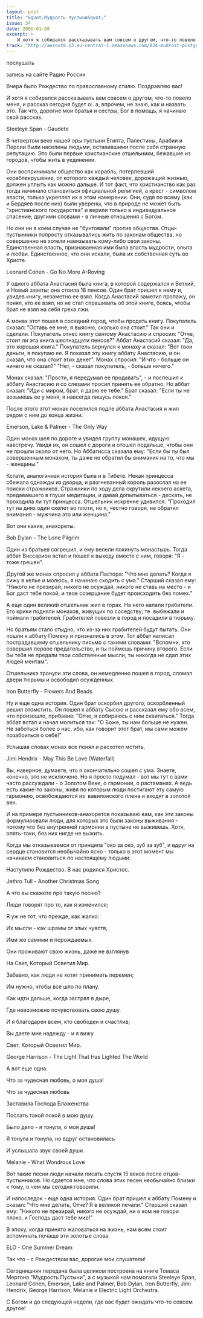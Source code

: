 ```yaml
---
layout: post
title: "&quot;Мудрость пустыни&quot;"
issue: 34
date: 2006-01-08
excerpt: >
    И хотя я собирался рассказывать вам совсем о другом, что-то повело меня, и рассказ сегодня будет о:  а, впрочем, не знаю, как и назвать это. Так что, дорогие мои братья и сестры, Бог в помощь, я начинаю свой рассказ.
track: "http://aerost8.s3.eu-central-1.amazonaws.com/034-mudrost-pustyni.mp3"
---
```


послушать

запись на сайте Радио России

Вчера было Рождество по православному стилю. Поздравляю вас!

И хотя я собирался рассказывать вам совсем о другом, что-то повело меня, и рассказ сегодня будет о:  а, впрочем, не знаю, как и назвать это. Так что, дорогие мои братья и сестры, Бог в помощь, я начинаю свой рассказ.

Steeleye Span - Gaudete

В четвертом веке нашей эры пустыни Египта, Палестины, Арабии и Персии были населены людьми, оставившими после себя странную репутацию. Это были первые христианские отшельники, бежавшие из городов, чтобы жить в уединении.

Они воспринимали общество как корабль, потерпевший кораблекрушение, от которого каждый человек, дорожащий жизнью, должен уплыть как можно дальше. И тот факт, что христианство как раз тогда начинало становиться официальной религией, а крест - символом власти, только укреплял их в этом намерении. Они, судя по всему (как и Бердяев после них) были уверены, что в природе не может быть "христианского государства" и верили только в индивидуальное спасение; другими словами - в личные отношения с Богом.

Но они ни в коем случае не "бунтовали" против общества. Отцы-пустынники попросту отказывались жить по законам общества, но совершенно не хотели навязывать кому-либо свои законы. Единственная власть, признаваемая ими была власть мудрости, опыта и любви. Единственное, что они искали, была их собственная суть во Христе.

Leonard Cohen - Go No More A-Roving

У одного аббата Анастасия была книга, в которой содержался и Ветхий, и Новый заветы; она стоила 18 пенсов. Один брат пришел к нему и, увидев книгу, незаметно ее взял. Когда Анастасий заметил пропажу, он понял, кто ее взял, но не стал спрашивать об этой книге, боясь, чтобы брат не взял на себя греха лжи.

А монах этот пошел в соседний город, чтобы продать книгу. Покупатель сказал: "Оставь ее мне, я выясню, сколько она стоит." Так они и сделали. Покупатель отнес книгу святому Анастасию и спросил: "Отче, стоит ли эта книга шестнадцати пенсов?" Аббат Анастасий сказал: "Да, это хорошая книга." Покупатель вернулся к монаху и сказал: "Вот твои деньги, я покупаю ее. Я показал эту книгу аббату Анастасию, и он сказал, что она стоит этих денег". Монах спросил: "И что - больше он ничего не сказал?" "Нет, - сказал покупатель, - больше ничего."

Монах сказал: "Прости, я передумал ее продавать", - и поспешил к аббату Анастасию и со слезами просил принять ее обратно. Но аббат сказал: "Иди с миром, брат, я дарю ее тебе." Брат сказал: "Если ты не возьмешь ее у меня, я навсегда лишусь покоя."

После этого этот монах поселился подле аббата Анастасия и жил рядом с ним до конца жизни.

Emerson, Lake & Palmer - The Only Way

Один монах шел по дороге и увидел группу монашек, идущую навстречу. Увидя их, он сошел с дороги и отошел подальше, чтобы они не прошли около от него. Но Аббатисса сказала ему: "Если бы ты был совершенным монахом, ты даже не обратил бы внимания на то, что мы - женщины."

Кстати, аналогичная история была и в Тибете. Некая принцесса сбежала однажды из дворца, и разгневанный король разослал на ее поиски стражников. Стражники по ходу дела скрутили некоего аскета, предававшего в глуши медитации, и давай допытываться - дескать, не проходила ли тут принцесса. Отшельник искренне удивился: "Проходил тут на днях один скелет во плоти, но я, честно говоря, не обратил внимания - мужчина это или женщина."

Вот они какие, анахореты.

Bob Dylan - The Lone Pilgrim

Один из братьев согрешил, и ему велели покинуть монастырь. Тогда аббат Виссарион встал и пошел к выходу вместе с ним, говоря: "Я - тоже грешен".

Другой же монах спросил у аббата Пастора: "Что мне делать? Когда я сижу в келье и молюсь, я начинаю сходить с ума." Старший сказал ему: "Никого не презирай, никого не осуждай, никого не ставь на место - и Бог даст тебе покой, и твое созерцание будет происходить без помех."

А еще один великий отшельник жил в горах. На него напали грабители. Его крики подняли монахов, живущих по соседству; те  выбежали и поймали грабителей. Грабителей повезли в город и посадили в тюрьму.

Но братьям стало стыдно, что из-за них грабителей будут пытать. Они пошли к аббату Помену и признались в этом. Тот аббат написал пострадавшему отшельнику письмо с такими словами: "Вспомни, кто совершил первое предательство, и ты поймешь причину второго. Если бы тебя не предали твои собственные мысли, ты никогда не сдал этих людей ментам".

Отшельника тронули эти слова, он немедленно пошел в город, сломал двери тюрьмы и освободил осужденных.

Iron Butterfly - Flowers And Beads

Ну и еще одна история. Один брат оскорбил другого; оскорбленный решил отомстить. Он пошел к аббату Сысою и рассказал ему обо всем, что произошло, прибавив: "Отче, я собираюсь с ним сквитаться." Тогда аббат встал и начал молиться так: "О Боже, ты нам больше не нужен. Не заботься более о нас, ибо, как говорит этот брат, мы сами можем позабоиться о себе!"

Услышав словах монах все понял и расхотел мстить.

Jimi Hendrix - May This Be Love (Waterfall)

Вы, наверное, думаете, что я окончательно сошел с ума. Знаете, конечно, это не исключено. Но я просто подумал - вот мы тут с вами часто рассуждали - о Золотом Веке, о гармонии, о растаманах. А ведь есть какие-то законы, живя по которым люди постигают эту самую гармонию, освобождаются из  вавилонского плена и входят в золотой век.

И на примере пустынников-анахоретов показываю вам, как эти законы формулировали люди, для которых это были законы выживания - потому что без внутренней гармонии в пустыне не выживешь. Хотя, опять-таки, без них нигде не выжить.

Когда мы отказываемся от принципа "око за око, зуб за зуб", и вдруг на сердце становится необычайно ясно - только в этот момент мы начинаем становиться по настоящему людьми.

Наступило Рождество. В нас родился Христос.

Jethro Tull - Another Christmas Song

А что вы скажете про такую песню?

Люди говорят про то, как я изменился;

Я уж не тот, что прежде, как жалко:

Их мысли - как шрамы от злых чувств,

Ими же самими и порождаемых.

Они проживают свою жизнь, даже не взглянув

На Свет, Который Осветил Мир.

Забавно, как люди не хотят принимать перемен;

Им нужно, чтобы все шло по плану.

Как идти дальше, когда застрял в дыре,

Где невозможно почувствовать свою душу.

И я благодарен всем, кто свободен и счастлив;

Вы даете мне надежду - и я вижу

Свет, Который Осветил Мир.

George Harrison - The Light That Has Lighted The World

А вот еще одна.

Что за чудесная любовь, о моя душа!

Что за чудесная любовь

Заставила Господа Блаженства

Послать такой покой в мою душу.

Было дело - я тонула, о моя душа!

Я тонула и тонула, но вдруг остановилась

И услышала звук своей души.

Melanie - What Wondrous Love

Вот такие песни люди начали писать спустя 15 веков после отцов-пустынников. Но сдается мне, что слова этих песен необычайно близки к тому, о чем мы сегодня говорили.

И напоследок - еще одна история. Один брат пришел к аббату Помену и сказал: "Что мне делать, Отче? Я в великой печали." Старший сказал ему: "Никого не презирай, никого не осуждай, ни о ком не говори плохо, и Господь даст тебе мир!"

В эпоху, когда принято жаловаться на жизнь, нам всем стоит вспоминать почаще эти золотые слова.

ELO - One Summer Dream

Так что - с Рождеством вас, дорогие мои слушатели!

Сегодняшняя передача была целиком построена на книге Томаса Мертона "Мудрость Пустыни", а с музыкой нам помогали Steeleye Span, Leonard Cohen, Emerson, Lake and Palmer, Bob Dylan, Iron Butterfly, Jimi Hendrix, George Harrison, Melanie и Electric Light Orchestra.

С Богом и до следующей недели, где вас будет ожидать что-то совсем другое!
